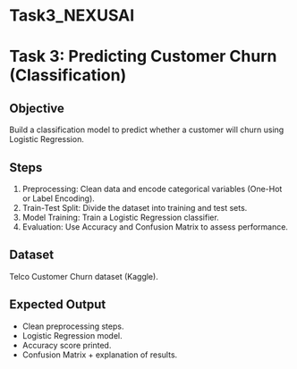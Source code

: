
# Task3_NEXUSAI
# Task 3: Predicting Customer Churn (Classification)

## Objective
Build a classification model to predict whether a customer will churn using Logistic Regression.

## Steps
1. Preprocessing: Clean data and encode categorical variables (One-Hot or Label Encoding).  
2. Train-Test Split: Divide the dataset into training and test sets.  
3. Model Training: Train a Logistic Regression classifier.  
4. Evaluation: Use Accuracy and Confusion Matrix to assess performance.  

## Dataset
Telco Customer Churn dataset (Kaggle).  

## Expected Output
- Clean preprocessing steps.  
- Logistic Regression model.  
- Accuracy score printed.  
- Confusion Matrix + explanation of results.  
